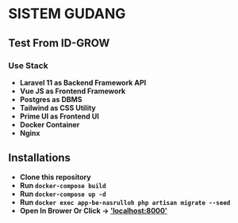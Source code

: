 # SISTEM GUDANG
## Test From ID-GROW
### Use Stack
- **Laravel 11 as Backend Framework API**
- **Vue JS as Frontend Framework**
- **Postgres as DBMS**
- **Tailwind as CSS Utility**
- **Prime UI as Frontend UI**
- **Docker Container**
- **Nginx**

## Installations
- **Clone this repository**
- **Run `docker-compose build`**
- **Run `docker-compose up -d`**
- **Run `docker exec app-be-nasrulloh php artisan migrate --seed`**
- **Open In Brower Or Click -> ['localhost:8000'](http://localhost:8000)**